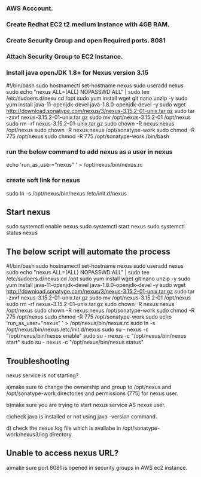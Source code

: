 ### AWS Acccount.

### Create Redhat EC2 t2.medium Instance with 4GB RAM.

### Create Security Group and open Required ports. 8081

### Attach Security Group to EC2 Instance.

### Install java openJDK 1.8+ for Nexus version 3.15


   #!/bin/bash
   sudo hostnamectl set-hostname nexus
   sudo useradd nexus
   sudo echo "nexus ALL=(ALL) NOPASSWD:ALL" | sudo tee /etc/sudoers.d/nexu
   cd /opt
   sudo yum install wget git nano unzip -y
   sudo yum install java-11-openjdk-devel java-1.8.0-openjdk-devel -y
   sudo wget http://download.sonatype.com/nexus/3/nexus-3.15.2-01-unix.tar.gz 
   sudo tar -zxvf nexus-3.15.2-01-unix.tar.gz
   sudo mv /opt/nexus-3.15.2-01 /opt/nexus
   sudo rm -rf nexus-3.15.2-01-unix.tar.gz
   sudo chown -R nexus:nexus /opt/nexus
   sudo chown -R nexus:nexus /opt/sonatype-work
   sudo chmod -R 775 /opt/nexus
   sudo chmod -R 775 /opt/sonatype-work
   /bin/bash

### run the below command to add nexus as a user in nexus

   echo  'run_as_user="nexus" ' > /opt/nexus/bin/nexus.rc

### create soft link for nexus

   sudo ln -s /opt/nexus/bin/nexus /etc/init.d/nexus

## Start nexus

   sudo systemctl enable nexus
   sudo systemctl start nexus
   sudo systemctl status nexus


## The below script will automate the process

   #!/bin/bash
   sudo hostnamectl set-hostname nexus
   sudo useradd nexus
   sudo echo "nexus ALL=(ALL) NOPASSWD:ALL" | sudo tee /etc/sudoers.d/nexus
   cd /opt
   sudo yum install wget git nano unzip -y
   sudo yum install java-11-openjdk-devel java-1.8.0-openjdk-devel -y
   sudo wget http://download.sonatype.com/nexus/3/nexus-3.15.2-01-unix.tar.gz 
   sudo tar -zxvf nexus-3.15.2-01-unix.tar.gz
   sudo mv /opt/nexus-3.15.2-01 /opt/nexus
   sudo rm -rf nexus-3.15.2-01-unix.tar.gz
   sudo chown -R nexus:nexus /opt/nexus
   sudo chown -R nexus:nexus /opt/sonatype-work
   sudo chmod -R 775 /opt/nexus
   sudo chmod -R 775 /opt/sonatype-work
   sudo echo  'run_as_user="nexus" ' > /opt/nexus/bin/nexus.rc
   sudo ln -s /opt/nexus/bin/nexus /etc/init.d/nexus
   sudo su - nexus -c "/opt/nexus/bin/nexus enable"
   sudo su - nexus -c "/opt/nexus/bin/nexus start"
   sudo su - nexus -c "/opt/nexus/bin/nexus status"




## Troubleshooting

nexus service is not starting?

a)make sure  to change the ownership and group to /opt/nexus and /opt/sonatype-work directories and permissions (775) for nexus user.

b)make sure you are trying to start nexus service AS nexus user.

c)check java is installed or not using java -version command.

d) check the nexus.log file which is availabe in  /opt/sonatype-work/nexus3/log  directory.

## Unable to access nexus URL?

a)make sure port 8081 is opened in security groups in AWS ec2 instance.
